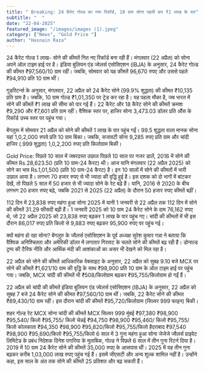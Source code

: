 ```yaml
---
title: " Breaking: 24 कैरेट गोल्ड का नया रिकॉर्ड, 10 ग्राम सोना पहली बार ₹1 लाख के पार"
subtitle: "  "
date: "22-04-2025"
featured_image: "/images/images (1).jpeg"
category: ["News", "Gold Price "]
author: "Hasnain Raza"
---
```


24 कैरेट गोल्ड 1 लाख- सोने की कीमतें नित नए रिकॉर्ड बना रही हैं। मंगलवार (22 अप्रैल) को सोना अपने ऑल टाइम हाई पर है। इंडिया बुलियन एंड ज्वेलर्स एसोसिएशन (IBJA) के अनुसार, 24 कैरेट गोल्ड की कीमत ₹97,560/10 ग्राम रहीं। जबकि, सोमवार को यह कीमतें 96,670 रुपए और उससे पहले ₹94,910 प्रति 10 ग्राम थीं।

गुडरिटर्न्स के अनुसार, मंगलवार, 22 अप्रैल को 24 कैरेट सोने (99.9% शुद्धता) की कीमत ₹10,135 प्रति ग्राम है। जबकि, 10 ग्राम गोल्ड ₹1,01,350 पर ट्रेड कर रहा है। यह पहला मौका है, जब भारत में सोने की कीमतें ₹1 लाख की सीमा को पार गई हैं। 22 कैरेट और 18 कैरेट सोने की कीमतें क्रमशः ₹9,290 और ₹7,601 प्रति ग्राम रहीं। वैश्विक स्तर पर, हाजिर सोना 3,473.03 डॉलर प्रति औंस के रिकॉर्ड उच्च स्तर पर पहुंच गया।

बेंगलुरू में सोमवार 21 अप्रैल को सोने की कीमतें 1 लाख के पार पहुंच गईं। 99.5 शुद्धता वाला मानक सोना यहां 1,0,2,000 रुपये प्रति 10 ग्राम बिका। जबकि, सजावटी सोना 9,285 रुपए प्रति ग्राम और चांदी हाजिर (.999 शुद्धता) 1,0,2,200 रुपए प्रति किलोग्राम बिकी।

Gold Price: पिछले 10 साल में जबरदस्त उछाल 
पिछले 10 साल पर नजर डालें, 2016 में सोने की कीमत Rs.28,623.50 (प्रति 10 ग्राम-24 कैरट) थी। आज यानि मंगलवार (22 अप्रैल 2025) को सोने का भाव Rs.1,01,500 (प्रति 10 ग्राम-24 कैरट) है। इन 10 सालों में सोने की कीमतों में भारी उछाल आया है। लगभग 70 हजार रुपए से भी ज्यादा की वृद्धि हुई है। इस दशक को दो भागों में बांटकर देखें, तो पिछले 5 साल में 50 हजार से भी ज्यादा सोने के रेट बढ़े हैं। यानि, 2016 से 2020 के बीच लगभग 20 हजार रुपए बढ़े, जबकि 2021 से 2025 (22 अप्रैल) के दौरान 50 हजार रुपए कीमतें बढ़ीं।


112 दिन में 23,838 रुपए महंगा हुआ सोना
2025 में यानी 1 जनवरी से 22 अप्रैल तक 112 दिन में सोने की कीमतें 31.29 फीसदी बढ़ी हैं। 1 जनवरी 2025 को 10 ग्राम 24 कैरेट सोने के दाम 76,162 रुपए थे, जो  22 अप्रैल 2025 को 23,838 रुपए बढ़कर 1 लाख के पार पहुंच गए। चांदी की कीमतों में भी इस दौरान 86,017 रुपए प्रति किलो से 9,883 रुपए बढ़कर 95,900 रुपए पर पहुंच गई।

क्यों महंगा हो रहा सोना? 
बेंगलुरु के ज्वैलर्स एसोसिएशन के पूर्व अध्यक्ष  सुरेश कुमार गन्ना ने बताया कि वैश्विक अनिश्चितता और अमेरिकी डॉलर में लगातार गिरावट के चलते सोने की कीमतें बढ़ रही हैं। डोनाल्ड ट्रम्प की टैरिफ नीति और आर्थिक मंदी की आशंकाओं का असर भी देखने को मिल रहा है।

22 अप्रैल को सोने की कीमतें 
आधिकारिक वेबसाइट के अनुसार, 22 अप्रैल को सुबह 9.10 बजे MCX पर सोने की कीमतें ₹1,621/10 ग्राम की वृद्धि के साथ ₹98,900 प्रति 10 ग्राम के ऑल टाइम हाई पर पहुंच गया। जबकि, MCX चांदी की कीमतें भी ₹508/किलोग्राम बढ़कर ₹95,755/किलोग्राम हो गईं हैं।

22 अप्रैल को चांदी की कीमतें 
इंडिया बुलियन एंड ज्वेलर्स एसोसिएशन (IBJA) के अनुसार, 22 अप्रैल को सुबह 7 बजे 24 कैरेट सोने की कीमत ₹97,560/10 ग्राम थीं। जबकि, 22 कैरेट सोने की कीमत ₹89,430/10 ग्राम रहीं। इस दौरान चांदी की कीमतें ₹95,720/किलोग्राम (सिल्वर 999 फाइन) बिकी।

शहर 	गोल्ड रेट	MCX सोना	चांदी की कीमतें 	MCX सिल्वर 999
मुंबई	₹97,380	₹98,900	₹95,540/ किलो	₹95,755/ किलो
चेन्नई	₹94,750	₹98,900	₹95,460/ किलो	₹95,755/ किलो
कोलकाता	₹94,350	₹98,900	₹95,820/किलो	₹95,755/किलो
हैदराबाद	₹97,540	₹98,900	₹95,690/किलो	₹95,755/किलो
6 साल में 3 गुना महंगा हुआ सोना 
जेजेजे ज्वैलर्स प्राइवेट लिमिटेड के प्रबंध निदेशक दिनेश पगारिया के मुताबिक, गोल्ड ने पिछले 6 साल में तीन गुना रिटर्न दिया है। 2019 में 10 ग्राम 24 कैरेट सोने की कीमतें 35,000 रुपए के आसपास थीं। 2025 में यह तीन गुना बढ़कर करीब 1,03,000 लाख रुपए पहुंच गई हैं। इसमें जीएसटी और अन्य शुल्क शामिल नहीं है। उन्होंने कहा, इस साल के अंत तक सोने की कीमतें 25 प्रतिशत और बढ़ सकती हैं।
